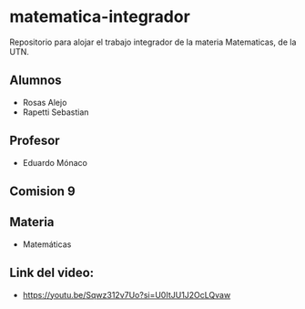 # matematica-integrador
Repositorio para alojar el trabajo integrador de la materia Matematicas, de la UTN.
## Alumnos
- Rosas Alejo 
- Rapetti Sebastian
## Profesor
- Eduardo Mónaco
## Comision 9
## Materia
- Matemáticas
## Link del video:
- https://youtu.be/Sqwz312v7Uo?si=U0ItJU1J2OcLQvaw
